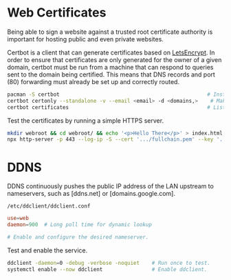 # Web Certificates

Being able to sign a website against a trusted root certificate authority is important for hosting public and
even private websites.

Certbot is a client that can generate certificates based on [LetsEncrypt](https://letsencrypt.org/).
In order to ensure that certificates are only generated for the owner of a given domain, certbot must be run
from a machine that can respond to queries sent to the domain being certified.
This means that DNS records and port (80) forwarding must already be set up and correctly routed.

```bash
pacman -S certbot                                                # Install certbot.
certbot certonly --standalone -v --email <email> -d <domains,>    # Make new certificates.
certbot certificates                                             # List certificates.
```

Test the certificates by running a simple HTTPS server.

```bash
mkdir webroot && cd webroot/ && echo '<p>Hello There</p>' > index.html
npx http-server -p 443 --log-ip -S --cert '.../fullchain.pem' --key '.../privkey.pem'
```


# DDNS
DDNS continuously pushes the public IP address of the LAN upstream to nameservers, such as [ddns.net] or [domains.google.com].

`/etc/ddclient/ddclient.conf`
```ddclient.conf
use=web
daemon=900  # Long poll time for dynamic lookup

# Enable and configure the desired nameserver.
```

Test and enable the service.

```bash
ddclient -daemon=0 -debug -verbose -noquiet    # Run once to test.
systemctl enable --now ddclient                # Enable ddclient.
```
